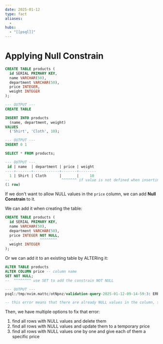 ```yaml
---
date: 2025-01-12
type: fact
aliases:
  -
hubs:
  - "[[psql]]"
---
```


# Applying Null Constrain

```sql
CREATE TABLE products (
  id SERIAL PRIMARY KEY,
  name VARCHAR(50),
  department VARCHAR(50),
  price INTEGER,
  weight INTEGER
);

--- OUTPUT ---
CREATE TABLE
```

```sql
INSERT INTO products
  (name, department, weight)
VALUES
  ('Shirt', 'Cloth', 10);

--- OUTPUT ---
INSERT 0 1
```


```sql
SELECT * FROM products;

--- OUTPUT ---
 id | name  | department | price | weight 
----+-------+------------+-------+--------
  1 | Shirt | Cloth      |       |     10
--                        ^^^^^^^ if value is not defined when inserting, it's default to NULL, which means nothing
(1 row)
```

If we don't want to allow NULL values in the `price` column, we can add **Null Constrain** to it.

We can add it when creating the table:

```sql
CREATE TABLE products (
  id SERIAL PRIMARY KEY,
  name VARCHAR(50),
  department VARCHAR(50),
  price INTEGER NOT NULL,
  --            ^^^^^^^^
  weight INTEGER
);
```

Or we can add it to an existing table by ALTERing it:

```sql
ALTER TABLE products
ALTER COLUMN price -- column name
SET NOT NULL;
--  ^^^^^^^^ use SET to add the constrain NOT NULL

--- OUTPUT ---
psql:/tmp/nvim.mattc/otNpnz/validation-query-2025-01-12-09-14-59:3: ERROR:  column "price" of relation "products" contains null values

-- this error means that there are already NULL values in the column, so we can't add the constrain

```

Then, we have multiple options to fix that error:
1. find all rows with NULL values and delete them
2. find all rows with NULL values and update them to a temporary price
3. find all rows with NULL values one by one and give each of them a specific price
